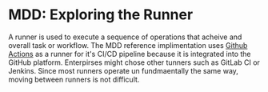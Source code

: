 # MDD: Exploring the Runner

A runner is used to execute a sequence of operations that acheive and overall task or workflow.  The MDD reference implimentation uses [Github Actions](https://github.com/features/actions) as a runner for it's CI/CD pipeline because it is integrated into the GitHub platform.  Enterpirses might chose other tunners such as GitLab CI or Jenkins.  Since most runners operate un fundmaentally the same way, moving between runners is not difficult.